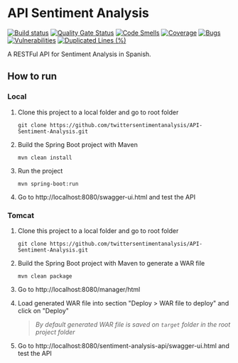 # API Sentiment Analysis
[![Build status](https://travis-ci.com/ariadnadearriba/API-Sentiment-Analysis.svg?branch=staging)](https://travis-ci.com/ariadnadearriba/API-Sentiment-Analysis)
[![Quality Gate Status](https://sonarcloud.io/api/project_badges/measure?project=ariadnadearriba_API-Sentiment-Analysis&metric=alert_status)](https://sonarcloud.io/dashboard?id=ariadnadearriba_API-Sentiment-Analysis)
[![Code Smells](https://sonarcloud.io/api/project_badges/measure?project=ariadnadearriba_API-Sentiment-Analysis&metric=code_smells)](https://sonarcloud.io/dashboard?id=ariadnadearriba_API-Sentiment-Analysis)
[![Coverage](https://sonarcloud.io/api/project_badges/measure?project=ariadnadearriba_API-Sentiment-Analysis&metric=coverage)](https://sonarcloud.io/dashboard?id=ariadnadearriba_API-Sentiment-Analysis)
[![Bugs](https://sonarcloud.io/api/project_badges/measure?project=ariadnadearriba_API-Sentiment-Analysis&metric=bugs)](https://sonarcloud.io/dashboard?id=ariadnadearriba_API-Sentiment-Analysis)
[![Vulnerabilities](https://sonarcloud.io/api/project_badges/measure?project=ariadnadearriba_API-Sentiment-Analysis&metric=vulnerabilities)](https://sonarcloud.io/dashboard?id=ariadnadearriba_API-Sentiment-Analysis)
[![Duplicated Lines (%)](https://sonarcloud.io/api/project_badges/measure?project=ariadnadearriba_API-Sentiment-Analysis&metric=duplicated_lines_density)](https://sonarcloud.io/dashboard?id=ariadnadearriba_API-Sentiment-Analysis)

A RESTFul API for Sentiment Analysis in Spanish.

## How to run 
### Local
1. Clone this project to a local folder and go to root folder

   `git clone https://github.com/twittersentimentanalysis/API-Sentiment-Analysis.git`

2. Build the Spring Boot project with Maven

    `mvn clean install`
    
3. Run the project

    `mvn spring-boot:run`
    
4. Go to http://localhost:8080/swagger-ui.html and test the API


### Tomcat
1. Clone this project to a local folder and go to root folder

   `git clone https://github.com/twittersentimentanalysis/API-Sentiment-Analysis.git`

2. Build the Spring Boot project with Maven to generate a WAR file

    `mvn clean package`
    
3. Go to http://localhost:8080/manager/html

4. Load generated WAR file into section "Deploy > WAR file to deploy" and click on "Deploy"

    > *By default generated WAR file is saved on `target` folder in the root project folder*

5. Go to http://localhost:8080/sentiment-analysis-api/swagger-ui.html and test the API